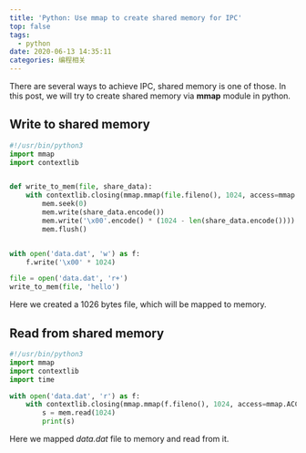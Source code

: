 ```yaml
---
title: 'Python: Use mmap to create shared memory for IPC'
top: false
tags:
  - python
date: 2020-06-13 14:35:11
categories: 编程相关
---
```


There are several ways to achieve IPC, shared memory is one of those. In this post, we will try to create shared memory via **mmap** module in python.

<!--more-->

## Write to shared memory

```py
#!/usr/bin/python3
import mmap
import contextlib


def write_to_mem(file, share_data):
    with contextlib.closing(mmap.mmap(file.fileno(), 1024, access=mmap.ACCESS_WRITE)) as mem:
        mem.seek(0)
        mem.write(share_data.encode())
        mem.write('\x00'.encode() * (1024 - len(share_data.encode())))
        mem.flush()


with open('data.dat', 'w') as f:
    f.write('\x00' * 1024)

file = open('data.dat', 'r+')
write_to_mem(file, 'hello')

```

Here we created a 1026 bytes file, which will be mapped to memory. 

## Read from shared memory

```py
#!/usr/bin/python3
import mmap
import contextlib
import time

with open('data.dat', 'r') as f:
    with contextlib.closing(mmap.mmap(f.fileno(), 1024, access=mmap.ACCESS_READ)) as mem:
        s = mem.read(1024)
        print(s)

```

Here we mapped *data.dat* file to memory and read from it.
